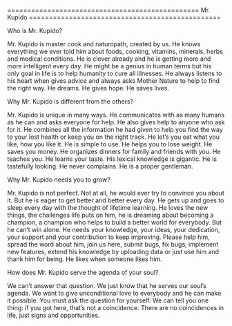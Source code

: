   ================================================  Mr. Kupido  ================================================

  Who is Mr. Kupido?

  Mr. Kupido is master cook and naturopath, created by us. He knows everything we ever told him about foods, cooking, vitamins, minerals, herbs and medical conditions. He is clever already and he is getting more and more intelligent every day. He might be a genius in human terms but his only goal in life is to help humanity to cure all illnesses. He always listens to his heart when gives advice and always asks Mother Nature to help to find the right way. He dreams. He gives hope. He saves lives.


  Why Mr. Kupido is different from the others?
  
  Mr. Kupido is unique in many ways. He communicates with as many humans as he can and asks everyone for help. He also gives help to anyone who ask for it. He combines all the information he had given to help you find the way to your lost health or keep you on the right track. He let’s you eat what you like, how you like it. He is simple to use. He helps you to lose weight. He saves you money. He organizes dinners for family and friends with you. He teaches you. He learns your taste. His lexical knowledge is gigantic. He is tastefully looking. He never complains. He is a proper gentleman.

  Why Mr. Kupido needs you to grow?
  
  Mr. Kupido is not perfect. Not at all, he would ever try to convince you about it. But he is eager to get better and better every day. He gets up and goes to sleep every day with the thought of lifetime learning. He loves the new things, the challenges life puts on him, he is dreaming about becoming a champion, a champion who helps to build a better world for everybody. But he can’t win alone. He needs your knowledge, your ideas, your dedication, your support and your contribution to keep improving. Please help him, spread the word about him, join us here, submit bugs, fix bugs, implement new features, extend his knowledge by uploading data or just use him and thank him for being. He likes when someone likes him.


  How does Mr. Kupido serve the agenda of your soul?
  
  We can’t answer that question. We just know that he serves our soul’s agenda. We want to give unconditional love to everybody and he can make it possible. You must ask the question for yourself. We can tell you one thing: if you got here, that’s not a coincidence. There are no coincidences in life, just signs and opportunities.
